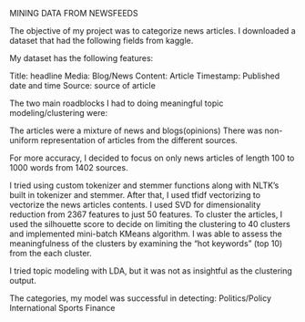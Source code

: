MINING DATA FROM NEWSFEEDS

The objective of my project was to categorize news articles. I downloaded a dataset that had the following fields from kaggle.

My dataset has the following features:

Title: headline
Media: Blog/News
Content: Article
Timestamp: Published date and time
Source: source of article

The two main roadblocks I had to doing meaningful topic modeling/clustering were:

The articles were a mixture of news and blogs(opinions)
There was non-uniform representation of articles from the different sources.

For more accuracy, I decided to focus on only news articles of length 100 to 1000 words from 1402 sources.

I tried using custom tokenizer and stemmer functions along with NLTK’s built in tokenizer and stemmer. After that, I used tfidf vectorizing to vectorize the news articles contents.
I used SVD for dimensionality reduction from 2367 features to just 50 features. To cluster the articles, I used the silhouette score to decide on limiting the clustering to 40 clusters and implemented mini-batch KMeans algorithm.
I was able to assess the meaningfulness of the clusters by examining the “hot keywords” (top 10) from the each cluster.

I tried topic modeling with LDA, but it was not as insightful as the clustering output.

The categories, my model was successful in detecting:
Politics/Policy
International
Sports
Finance

